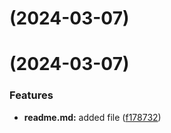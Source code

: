 #  (2024-03-07)



#  (2024-03-07)


### Features

* **readme.md:** added file ([f178732](https://github.com/arinalisovskaya/git-extended/commit/f178732bd86cc5262e57f1eee32055fdae32df29))



